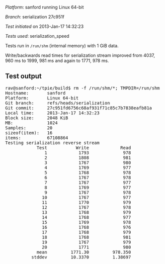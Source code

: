 *Platform*: sanford running Linux 64-bit

*Branch*: serialization 27c951f

*Test initiated* on 2013-Jan-17 14:32:23

*Tests used*: serialization_speed

Tests run in `/run/shm` (internal memory) with 1 GiB data.

Write/backwards read times for serialization stream improved from 4037, 960 ms
to 1999, 981 ms and again to 1771, 978 ms.

## Test output

<pre>
rav@sanford:~/tpie/build$ rm -f /run/shm/*; TMPDIR=/run/shm test/speed_regression/serialization_speed --mb 1024 --times 20 serialization_backward
Hostname:       sanford
Platform:       Linux 64-bit
Git branch:     refs/heads/serialization
Git commit:     27c951fd6756c68af931f71c85c7b7838eafb81a
Local time:     2013-Jan-17 14:32:23
Block size:     2048 KiB
MB:             1024
Samples:        20
sizeof(item):   16
items:          67108864
Testing serialization reverse stream
            Test           Write            Read
               1            1793             978
               2            1808             981
               3            1767             980
               4            1769             977
               5            1768             978
               6            1767             978
               7            1767             977
               8            1769             977
               9            1767             978
              10            1767             977
              11            1770             979
              12            1767             978
              13            1768             979
              14            1768             977
              15            1769             978
              16            1768             976
              17            1768             979
              18            1768             981
              19            1767             979
              20            1771             980
            mean         1771.30         978.350
          stddev         10.3370         1.38697
</pre>
